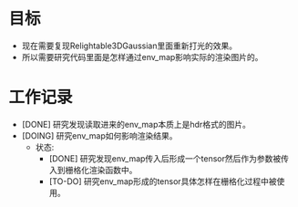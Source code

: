 # 目标
- 现在需要复现Relightable3DGaussian里面重新打光的效果。
- 所以需要研究代码里面是怎样通过env_map影响实际的渲染图片的。

# 工作记录
- [DONE] 研究发现读取进来的env_map本质上是hdr格式的图片。
- [DOING] 研究env_map如何影响渲染结果。
	- 状态:
		- [DONE] 研究发现env_map传入后形成一个tensor然后作为参数被传入到栅格化渲染函数中。
		- [TO-DO] 研究env_map形成的tensor具体怎样在栅格化过程中被使用。